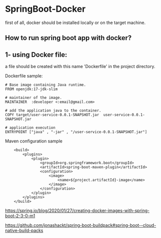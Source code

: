 # SpringBoot-Docker

first of all, docker should be installed locally or on the target machine.

## How to run spring boot app with docker?

## 1- using Docker file:

a file should be created with this name 'Dockerfile' in the project directory.

Dockerfile sample:

```
# Base image containing Java runtime.
FROM openjdk:17-jdk-slim

# maintainer of the image.
MAINTAINER  :developer <:email@gmail.com>

# add the application java to the container.
COPY target/user-service-0.0.1-SNAPSHOT.jar  user-service-0.0.1-SNAPSHOT.jar

# application execution
ENTRYPOINT ["java" , "-jar" , "/user-service-0.0.1-SNAPSHOT.jar"]
```
Maven configuration sample

```
	<build>
		<plugins>
			<plugin>
				<groupId>org.springframework.boot</groupId>
				<artifactId>spring-boot-maven-plugin</artifactId>
				<configuration>
					<image>
						<name>${project.artifactId}-image</name>
					</image>
				</configuration>
			</plugin>
		</plugins>
	</build>
```





https://spring.io/blog/2020/01/27/creating-docker-images-with-spring-boot-2-3-0-m1


https://github.com/jonashackt/spring-boot-buildpack#spring-boot--cloud-native-build-packs

